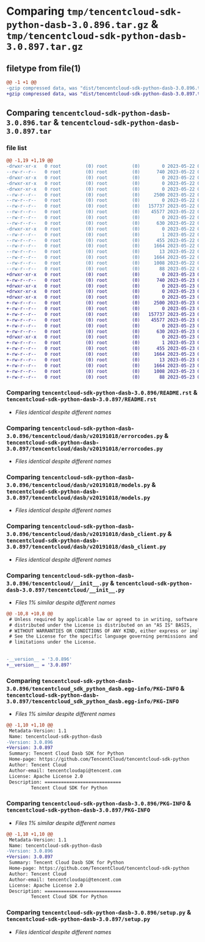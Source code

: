# Comparing `tmp/tencentcloud-sdk-python-dasb-3.0.896.tar.gz` & `tmp/tencentcloud-sdk-python-dasb-3.0.897.tar.gz`

## filetype from file(1)

```diff
@@ -1 +1 @@
-gzip compressed data, was "dist/tencentcloud-sdk-python-dasb-3.0.896.tar", last modified: Mon May 22 00:20:32 2023, max compression
+gzip compressed data, was "dist/tencentcloud-sdk-python-dasb-3.0.897.tar", last modified: Tue May 23 02:20:03 2023, max compression
```

## Comparing `tencentcloud-sdk-python-dasb-3.0.896.tar` & `tencentcloud-sdk-python-dasb-3.0.897.tar`

### file list

```diff
@@ -1,19 +1,19 @@
-drwxr-xr-x   0 root         (0) root         (0)        0 2023-05-22 00:20:32.000000 tencentcloud-sdk-python-dasb-3.0.896/
--rw-r--r--   0 root         (0) root         (0)      740 2023-05-22 00:20:32.000000 tencentcloud-sdk-python-dasb-3.0.896/README.rst
-drwxr-xr-x   0 root         (0) root         (0)        0 2023-05-22 00:20:32.000000 tencentcloud-sdk-python-dasb-3.0.896/tencentcloud/
-drwxr-xr-x   0 root         (0) root         (0)        0 2023-05-22 00:20:32.000000 tencentcloud-sdk-python-dasb-3.0.896/tencentcloud/dasb/
-drwxr-xr-x   0 root         (0) root         (0)        0 2023-05-22 00:20:32.000000 tencentcloud-sdk-python-dasb-3.0.896/tencentcloud/dasb/v20191018/
--rw-r--r--   0 root         (0) root         (0)     2500 2023-05-22 00:20:32.000000 tencentcloud-sdk-python-dasb-3.0.896/tencentcloud/dasb/v20191018/errorcodes.py
--rw-r--r--   0 root         (0) root         (0)        0 2023-05-22 00:20:32.000000 tencentcloud-sdk-python-dasb-3.0.896/tencentcloud/dasb/v20191018/__init__.py
--rw-r--r--   0 root         (0) root         (0)   157737 2023-05-22 00:20:32.000000 tencentcloud-sdk-python-dasb-3.0.896/tencentcloud/dasb/v20191018/models.py
--rw-r--r--   0 root         (0) root         (0)    45577 2023-05-22 00:20:32.000000 tencentcloud-sdk-python-dasb-3.0.896/tencentcloud/dasb/v20191018/dasb_client.py
--rw-r--r--   0 root         (0) root         (0)        0 2023-05-22 00:20:32.000000 tencentcloud-sdk-python-dasb-3.0.896/tencentcloud/dasb/__init__.py
--rw-r--r--   0 root         (0) root         (0)      630 2023-05-22 00:20:32.000000 tencentcloud-sdk-python-dasb-3.0.896/tencentcloud/__init__.py
-drwxr-xr-x   0 root         (0) root         (0)        0 2023-05-22 00:20:32.000000 tencentcloud-sdk-python-dasb-3.0.896/tencentcloud_sdk_python_dasb.egg-info/
--rw-r--r--   0 root         (0) root         (0)        1 2023-05-22 00:20:32.000000 tencentcloud-sdk-python-dasb-3.0.896/tencentcloud_sdk_python_dasb.egg-info/dependency_links.txt
--rw-r--r--   0 root         (0) root         (0)      455 2023-05-22 00:20:32.000000 tencentcloud-sdk-python-dasb-3.0.896/tencentcloud_sdk_python_dasb.egg-info/SOURCES.txt
--rw-r--r--   0 root         (0) root         (0)     1664 2023-05-22 00:20:32.000000 tencentcloud-sdk-python-dasb-3.0.896/tencentcloud_sdk_python_dasb.egg-info/PKG-INFO
--rw-r--r--   0 root         (0) root         (0)       13 2023-05-22 00:20:32.000000 tencentcloud-sdk-python-dasb-3.0.896/tencentcloud_sdk_python_dasb.egg-info/top_level.txt
--rw-r--r--   0 root         (0) root         (0)     1664 2023-05-22 00:20:32.000000 tencentcloud-sdk-python-dasb-3.0.896/PKG-INFO
--rw-r--r--   0 root         (0) root         (0)     1008 2023-05-22 00:20:32.000000 tencentcloud-sdk-python-dasb-3.0.896/setup.py
--rw-r--r--   0 root         (0) root         (0)       88 2023-05-22 00:20:32.000000 tencentcloud-sdk-python-dasb-3.0.896/setup.cfg
+drwxr-xr-x   0 root         (0) root         (0)        0 2023-05-23 02:20:03.000000 tencentcloud-sdk-python-dasb-3.0.897/
+-rw-r--r--   0 root         (0) root         (0)      740 2023-05-23 02:20:03.000000 tencentcloud-sdk-python-dasb-3.0.897/README.rst
+drwxr-xr-x   0 root         (0) root         (0)        0 2023-05-23 02:20:03.000000 tencentcloud-sdk-python-dasb-3.0.897/tencentcloud/
+drwxr-xr-x   0 root         (0) root         (0)        0 2023-05-23 02:20:03.000000 tencentcloud-sdk-python-dasb-3.0.897/tencentcloud/dasb/
+drwxr-xr-x   0 root         (0) root         (0)        0 2023-05-23 02:20:03.000000 tencentcloud-sdk-python-dasb-3.0.897/tencentcloud/dasb/v20191018/
+-rw-r--r--   0 root         (0) root         (0)     2500 2023-05-23 02:20:03.000000 tencentcloud-sdk-python-dasb-3.0.897/tencentcloud/dasb/v20191018/errorcodes.py
+-rw-r--r--   0 root         (0) root         (0)        0 2023-05-23 02:20:03.000000 tencentcloud-sdk-python-dasb-3.0.897/tencentcloud/dasb/v20191018/__init__.py
+-rw-r--r--   0 root         (0) root         (0)   157737 2023-05-23 02:20:03.000000 tencentcloud-sdk-python-dasb-3.0.897/tencentcloud/dasb/v20191018/models.py
+-rw-r--r--   0 root         (0) root         (0)    45577 2023-05-23 02:20:03.000000 tencentcloud-sdk-python-dasb-3.0.897/tencentcloud/dasb/v20191018/dasb_client.py
+-rw-r--r--   0 root         (0) root         (0)        0 2023-05-23 02:20:03.000000 tencentcloud-sdk-python-dasb-3.0.897/tencentcloud/dasb/__init__.py
+-rw-r--r--   0 root         (0) root         (0)      630 2023-05-23 02:20:03.000000 tencentcloud-sdk-python-dasb-3.0.897/tencentcloud/__init__.py
+drwxr-xr-x   0 root         (0) root         (0)        0 2023-05-23 02:20:03.000000 tencentcloud-sdk-python-dasb-3.0.897/tencentcloud_sdk_python_dasb.egg-info/
+-rw-r--r--   0 root         (0) root         (0)        1 2023-05-23 02:20:03.000000 tencentcloud-sdk-python-dasb-3.0.897/tencentcloud_sdk_python_dasb.egg-info/dependency_links.txt
+-rw-r--r--   0 root         (0) root         (0)      455 2023-05-23 02:20:03.000000 tencentcloud-sdk-python-dasb-3.0.897/tencentcloud_sdk_python_dasb.egg-info/SOURCES.txt
+-rw-r--r--   0 root         (0) root         (0)     1664 2023-05-23 02:20:03.000000 tencentcloud-sdk-python-dasb-3.0.897/tencentcloud_sdk_python_dasb.egg-info/PKG-INFO
+-rw-r--r--   0 root         (0) root         (0)       13 2023-05-23 02:20:03.000000 tencentcloud-sdk-python-dasb-3.0.897/tencentcloud_sdk_python_dasb.egg-info/top_level.txt
+-rw-r--r--   0 root         (0) root         (0)     1664 2023-05-23 02:20:03.000000 tencentcloud-sdk-python-dasb-3.0.897/PKG-INFO
+-rw-r--r--   0 root         (0) root         (0)     1008 2023-05-23 02:20:03.000000 tencentcloud-sdk-python-dasb-3.0.897/setup.py
+-rw-r--r--   0 root         (0) root         (0)       88 2023-05-23 02:20:03.000000 tencentcloud-sdk-python-dasb-3.0.897/setup.cfg
```

### Comparing `tencentcloud-sdk-python-dasb-3.0.896/README.rst` & `tencentcloud-sdk-python-dasb-3.0.897/README.rst`

 * *Files identical despite different names*

### Comparing `tencentcloud-sdk-python-dasb-3.0.896/tencentcloud/dasb/v20191018/errorcodes.py` & `tencentcloud-sdk-python-dasb-3.0.897/tencentcloud/dasb/v20191018/errorcodes.py`

 * *Files identical despite different names*

### Comparing `tencentcloud-sdk-python-dasb-3.0.896/tencentcloud/dasb/v20191018/models.py` & `tencentcloud-sdk-python-dasb-3.0.897/tencentcloud/dasb/v20191018/models.py`

 * *Files identical despite different names*

### Comparing `tencentcloud-sdk-python-dasb-3.0.896/tencentcloud/dasb/v20191018/dasb_client.py` & `tencentcloud-sdk-python-dasb-3.0.897/tencentcloud/dasb/v20191018/dasb_client.py`

 * *Files identical despite different names*

### Comparing `tencentcloud-sdk-python-dasb-3.0.896/tencentcloud/__init__.py` & `tencentcloud-sdk-python-dasb-3.0.897/tencentcloud/__init__.py`

 * *Files 1% similar despite different names*

```diff
@@ -10,8 +10,8 @@
 # Unless required by applicable law or agreed to in writing, software
 # distributed under the License is distributed on an "AS IS" BASIS,
 # WITHOUT WARRANTIES OR CONDITIONS OF ANY KIND, either express or implied.
 # See the License for the specific language governing permissions and
 # limitations under the License.
 
 
-__version__ = '3.0.896'
+__version__ = '3.0.897'
```

### Comparing `tencentcloud-sdk-python-dasb-3.0.896/tencentcloud_sdk_python_dasb.egg-info/PKG-INFO` & `tencentcloud-sdk-python-dasb-3.0.897/tencentcloud_sdk_python_dasb.egg-info/PKG-INFO`

 * *Files 1% similar despite different names*

```diff
@@ -1,10 +1,10 @@
 Metadata-Version: 1.1
 Name: tencentcloud-sdk-python-dasb
-Version: 3.0.896
+Version: 3.0.897
 Summary: Tencent Cloud Dasb SDK for Python
 Home-page: https://github.com/TencentCloud/tencentcloud-sdk-python
 Author: Tencent Cloud
 Author-email: tencentcloudapi@tencent.com
 License: Apache License 2.0
 Description: ============================
         Tencent Cloud SDK for Python
```

### Comparing `tencentcloud-sdk-python-dasb-3.0.896/PKG-INFO` & `tencentcloud-sdk-python-dasb-3.0.897/PKG-INFO`

 * *Files 1% similar despite different names*

```diff
@@ -1,10 +1,10 @@
 Metadata-Version: 1.1
 Name: tencentcloud-sdk-python-dasb
-Version: 3.0.896
+Version: 3.0.897
 Summary: Tencent Cloud Dasb SDK for Python
 Home-page: https://github.com/TencentCloud/tencentcloud-sdk-python
 Author: Tencent Cloud
 Author-email: tencentcloudapi@tencent.com
 License: Apache License 2.0
 Description: ============================
         Tencent Cloud SDK for Python
```

### Comparing `tencentcloud-sdk-python-dasb-3.0.896/setup.py` & `tencentcloud-sdk-python-dasb-3.0.897/setup.py`

 * *Files identical despite different names*

